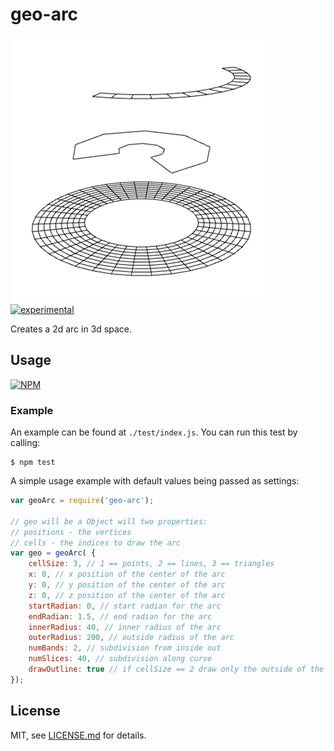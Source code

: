 # geo-arc

![render](./render.png)
[![experimental](http://badges.github.io/stability-badges/dist/experimental.svg)](http://github.com/badges/stability-badges)

Creates a 2d arc in 3d space.

## Usage

[![NPM](https://nodei.co/npm/geo-arc.png)](https://www.npmjs.com/package/geo-arc)

### Example

An example can be found at `./test/index.js`. You can run this test by calling:
```
$ npm test
```

A simple usage example with default values being passed as settings:
```javascript
var geoArc = require('geo-arc');

// geo will be a Object will two properties:
// positions - the vertices
// cells - the indices to draw the arc
var geo = geoArc( {
    cellSize: 3, // 1 == points, 2 == lines, 3 == triangles
    x: 0, // x position of the center of the arc
    y: 0, // y position of the center of the arc
    z: 0, // z position of the center of the arc
    startRadian: 0, // start radian for the arc
    endRadian: 1.5, // end radian for the arc
    innerRadius: 40, // inner radius of the arc
    outerRadius: 200, // outside radius of the arc
    numBands: 2, // subdivision from inside out 
    numSlices: 40, // subdivision along curve
    drawOutline: true // if cellSize == 2 draw only the outside of the shape
});
```

## License

MIT, see [LICENSE.md](http://github.com/mikkoh/geoArc/blob/master/LICENSE.md) for details.
